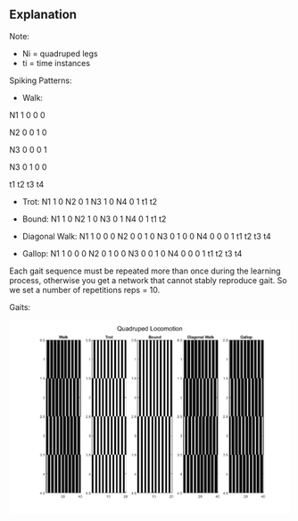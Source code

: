 Explanation
----------

Note: 

* Ni = quadruped legs
* ti = time instances

Spiking Patterns:

* Walk: 

N1  1  0  0  0

N2  0  0  1  0

N3  0  0  0  1

N3  0  1  0  0

   t1 t2 t3 t4
   
* Trot:
N1  1  0
N2  0  1
N3  1  0
N4  0  1
   t1 t2

* Bound:
N1  1  0
N2  1  0
N3  0  1
N4  0  1
   t1 t2
 
* Diagonal Walk:
N1  1  0  0  0
N2  0  0  1  0
N3  0  1  0  0
N4  0  0  0  1
   t1 t2 t3 t4
   
* Gallop: 
N1  1  0  0  0
N2  0  1  0  0
N3  0  0  1  0
N4  0  0  0  1
   t1 t2 t3 t4

Each gait sequence must be repeated more than once during the learning process, otherwise you get a network that cannot stably reproduce gait. So we set a number of repetitions reps = 10.


Gaits:

![](images/Gaits.png)


